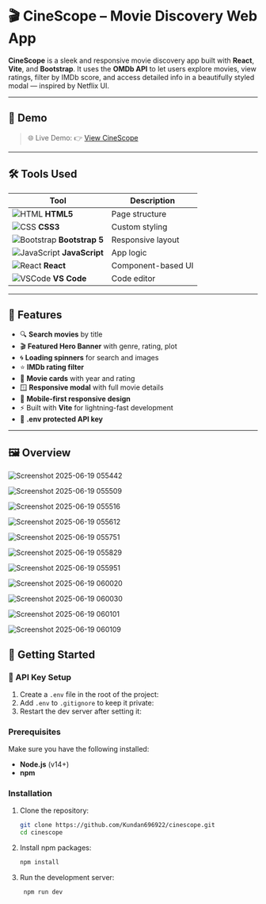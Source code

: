 # 🎬 CineScope – Movie Discovery Web App

**CineScope** is a sleek and responsive movie discovery app built with **React**, **Vite**, and **Bootstrap**. It uses the **OMDb API** to let users explore movies, view ratings, filter by IMDb score, and access detailed info in a beautifully styled modal — inspired by Netflix UI.

---

## 🚀 Demo

> 🌐 Live Demo: 👉 [View CineScope](https://cinescope23.netlify.app/)

---

## 🛠️ Tools Used

| Tool | Description |
|------|-------------|
| ![HTML](https://img.icons8.com/color/24/html-5.png) **HTML5** | Page structure |
| ![CSS](https://img.icons8.com/color/24/css3.png) **CSS3** | Custom styling |
| ![Bootstrap](https://img.icons8.com/color/24/bootstrap.png) **Bootstrap 5** | Responsive layout |
| ![JavaScript](https://img.icons8.com/color/24/javascript--v1.png) **JavaScript** | App logic |
| ![React](https://img.icons8.com/color/24/react-native.png) **React** | Component-based UI |
| ![VSCode](https://img.icons8.com/color/24/visual-studio-code-2019.png) **VS Code** | Code editor |

---

## 🌟 Features

- 🔍 **Search movies** by title
- 🎬 **Featured Hero Banner** with genre, rating, plot
- 🌀 **Loading spinners** for search and images
- ⭐ **IMDb rating filter**
- 🧾 **Movie cards** with year and rating
- 🪟 **Responsive modal** with full movie details
- 📱 **Mobile-first responsive design**
- ⚡ Built with **Vite** for lightning-fast development
- 🔐 **.env protected API key**

---

## 🖼️ Overview 

![Screenshot 2025-06-19 055442](https://github.com/user-attachments/assets/a15b7902-b3be-4553-81d8-9951e7846b0d)

![Screenshot 2025-06-19 055509](https://github.com/user-attachments/assets/be973d90-dcbb-4f7e-9c03-628a7f3eb41d)

![Screenshot 2025-06-19 055516](https://github.com/user-attachments/assets/c02e8797-1fcb-4e8c-a006-573d4621e54c)

![Screenshot 2025-06-19 055612](https://github.com/user-attachments/assets/ca8c5924-6811-43a6-b73d-975862af9476)

![Screenshot 2025-06-19 055751](https://github.com/user-attachments/assets/08dbfb9d-a382-4bee-a014-28d85e8b3bf6)

![Screenshot 2025-06-19 055829](https://github.com/user-attachments/assets/dbaad952-fbde-4f47-82bb-405f5da288cc)

![Screenshot 2025-06-19 055951](https://github.com/user-attachments/assets/d5738e92-2e50-4ba7-9873-4d42c67b54ea)

![Screenshot 2025-06-19 060020](https://github.com/user-attachments/assets/f77be201-d693-43fb-811a-deda5d5c28a3)

![Screenshot 2025-06-19 060030](https://github.com/user-attachments/assets/63f6c908-acc7-4073-bc9b-37ad2d632be2)

![Screenshot 2025-06-19 060101](https://github.com/user-attachments/assets/0f1fc8f0-7453-41d1-a9ca-aba5963868e6)

![Screenshot 2025-06-19 060109](https://github.com/user-attachments/assets/23fb2507-e35f-4406-996b-6ae695bc0b4a)

## 🚀 Getting Started

### 🔐 API Key Setup

1. Create a `.env` file in the root of the project:
2. Add `.env` to `.gitignore` to keep it private:
3. Restart the dev server after setting it:

### Prerequisites

Make sure you have the following installed:
- **Node.js** (v14+)
- **npm**

### Installation

1. Clone the repository:
   ```bash
   git clone https://github.com/Kundan696922/cinescope.git
   cd cinescope
   
2. Install npm packages:
   ```bash
   npm install

3. Run the development server:
   ```bash
    npm run dev
